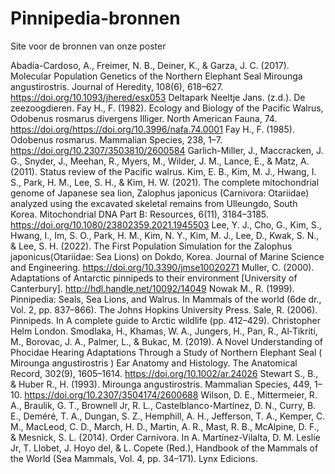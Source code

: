 # Pinnipedia-bronnen
Site voor de bronnen van onze poster

Abadía-Cardoso, A., Freimer, N. B., Deiner, K., & Garza, J. C. (2017). Molecular Population Genetics of the Northern Elephant Seal Mirounga angustirostris. Journal of Heredity, 108(6), 618–627. https://doi.org/10.1093/jhered/esx053
Deltapark Neeltje Jans. (z.d.). De zeezoogdieren.
Fay H., F. (1982). Ecology and Biology of the Pacific Walrus, Odobenus rosmarus divergens Illiger. North American Fauna, 74. https://doi.org/https://doi.org/10.3996/nafa.74.0001
Fay H., F. (1985). Odobenus rosmarus. Mammalian Species, 238, 1–7. https://doi.org/10.2307/3503810/2600584
Garlich-Miller, J., Maccracken, J. G., Snyder, J., Meehan, R., Myers, M., Wilder, J. M., Lance, E., & Matz, A. (2011). Status review of the Pacific walrus.
Kim, E. B., Kim, M. J., Hwang, I. S., Park, H. M., Lee, S. H., & Kim, H. W. (2021). The complete mitochondrial genome of Japanese sea lion, Zalophus japonicus (Carnivora: Otariidae) analyzed using the excavated skeletal remains from Ulleungdo, South Korea. Mitochondrial DNA Part B: Resources, 6(11), 3184–3185. https://doi.org/10.1080/23802359.2021.1945503
Lee, Y. J., Cho, G., Kim, S., Hwang, I., Im, S. O., Park, H. M., Kim, N. Y., Kim, M. J., Lee, D., Kwak, S. N., & Lee, S. H. (2022). The First Population Simulation for the Zalophus japonicus(Otariidae: Sea Lions) on Dokdo, Korea. Journal of Marine Science and Engineering. https://doi.org/10.3390/jmse10020271
Muller, C. (2000). Adaptations of Antarctic pinnipeds to their environment [University of Canterbury]. http://hdl.handle.net/10092/14049
Nowak M., R. (1999). Pinnipedia: Seals, Sea Lions, and Walrus. In Mammals of the world (6de dr., Vol. 2, pp. 837–866). The Johns Hopkins University Press.
Sale, R. (2006). Pinnipeds. In A complete guide to Arctic wildlife (pp. 412–429). Christopher Helm London.
Smodlaka, H., Khamas, W. A., Jungers, H., Pan, R., Al‐Tikriti, M., Borovac, J. A., Palmer, L., & Bukac, M. (2019). A Novel Understanding of Phocidae Hearing Adaptations Through a Study of Northern Elephant Seal ( Mirounga angustirostris ) Ear Anatomy and Histology. The Anatomical Record, 302(9), 1605–1614. https://doi.org/10.1002/ar.24026
Stewart S., B., & Huber R., H. (1993). Mirounga angustirostris. Mammalian Species, 449, 1–10. https://doi.org/10.2307/3504174/2600688
Wilson, D. E., Mittermeier, R. A., Braulik, G. T., Brownell Jr, R. L., Castelblanco-Martínez, D. N., Curry, B. E., Deméré, T. A., Dungan, S. Z., Hemphill, A. H., Jefferson, T. A., Kemper, C. M., MacLeod, C. D., March, H. D., Martin, A. R., Mast, R. B., McAlpine, D. F., & Mesnick, S. L. (2014). Order Carnivora. In A. Martínez-Vilalta, D. M. Leslie Jr, T. Llobet, J. Hoyo del, & L. Copete (Red.), Handbook of the Mammals of the World (Sea Mammals, Vol. 4, pp. 34–171). Lynx Edicions.

